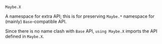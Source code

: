     Maybe.X

A namespace for extra API; this is for preserving `Maybe.*` namespace
for (mainly) `Base`-compatible API.

Since there is no name clash with `Base` API, `using Maybe.X` imports
the API defined in `Maybe.X`.
